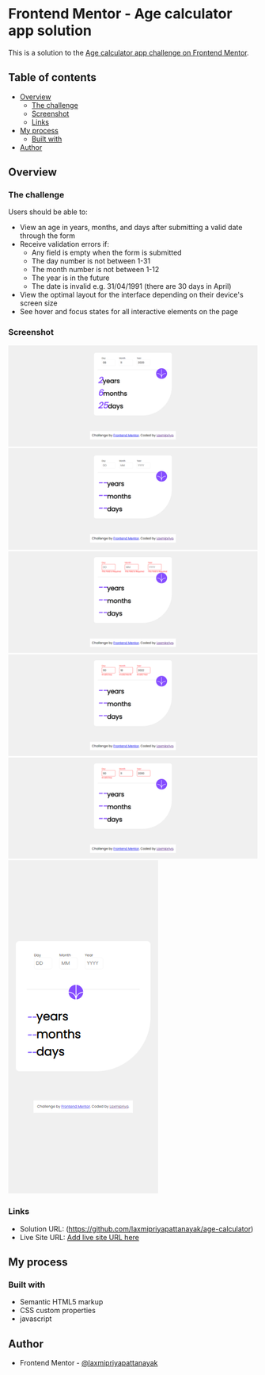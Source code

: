 # Frontend Mentor - Age calculator app solution

This is a solution to the [Age calculator app challenge on Frontend Mentor](https://www.frontendmentor.io/challenges/age-calculator-app-dF9DFFpj-Q). 

## Table of contents

- [Overview](#overview)
  - [The challenge](#the-challenge)
  - [Screenshot](#screenshot)
  - [Links](#links)
- [My process](#my-process)
  - [Built with](#built-with)
- [Author](#author)


## Overview

### The challenge

Users should be able to:

- View an age in years, months, and days after submitting a valid date through the form
- Receive validation errors if:
  - Any field is empty when the form is submitted
  - The day number is not between 1-31
  - The month number is not between 1-12
  - The year is in the future
  - The date is invalid e.g. 31/04/1991 (there are 30 days in April)
- View the optimal layout for the interface depending on their device's screen size
- See hover and focus states for all interactive elements on the page


### Screenshot

![](./screenshot/desktop-completed.png)
![](./screenshot/desktop-design.png)
![](./screenshot/desktop-error-empty.png)
![](./screenshot/desktop-error-invalid.png)
![](./screenshot/desktop-error-whole-form.png)
![](./screenshot/mobile-view.png)


### Links

- Solution URL: (https://github.com/laxmipriyapattanayak/age-calculator)
- Live Site URL: [Add live site URL here](https://your-live-site-url.com)

## My process

### Built with

- Semantic HTML5 markup
- CSS custom properties
- javascript


## Author

- Frontend Mentor - [@laxmipriyapattanayak](https://www.frontendmentor.io/profile/laxmipriyapattanayak)

